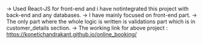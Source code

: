 -> Used React-JS for front-end and i have notintegrated this project with back-end and any databases.
-> I have mainly focused on front-end part.
-> The only part where the whole logic is written is validations part which is in customer_details section.
-> The working link for above project : https://konetichandrakant.github.io/online_booking/
